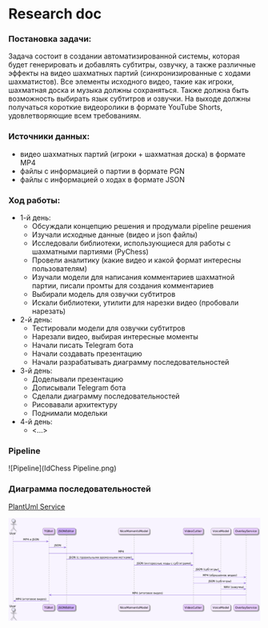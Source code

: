 # Research doc

### Постановка задачи:
Задача состоит в создании автоматизированной системы, которая будет генерировать и добавлять субтитры, озвучку, а также различные эффекты на видео шахматных партий (синхронизированные с ходами шахматистов). Все элементы исходного видео, такие как игроки, шахматная доска и музыка должны сохраняться. Также должна быть возможность выбирать язык субтитров и озвучки. На выходе должны получаться короткие видеоролики в формате YouTube Shorts, удовлетворяющие всем требованиям.

### Источники данных:
- видео шахматных партий (игроки + шахматная доска) в формате MP4
- файлы с информацией о партии в формате PGN
- файлы с информацией о ходах в формате JSON 

### Ход работы:

- 1-й день:
  - Обсуждали концепцию решения и продумали pipeline решения
  - Изучали исходные данные (видео и json файлы)
  - Исследовали библиотеки, использующиеся для работы с шахматными партиями (PyChess) 
  - Провели аналитику (какие видео и какой формат интересны пользователям)
  - Изучали модели для написания комментариев шахматной партии, писали промты для создания комментариев
  - Выбирали модель для озвучки субтитров
  - Искали библиотеки, утилити для нарезки видео (пробовали нарезать)
- 2-й день:
  - Тестировали модели для озвучки субтитров
  - Нарезали видео, выбирая интересные моменты
  - Начали писать Telegram бота
  - Начали создавать презентацию
  - Начали разрабатывать диаграмму последовательностей
- 3-й день:
  - Доделывали презентацию
  - Дописывали Telegram бота
  - Сделали диаграмму последовательностей
  <!-- !!!!!!!!!!!!!!!!!! -->
  - Рисовавали архитектуру
  - Поднимали модельки
- 4-й день:
  - <...>

### Pipeline

![Pipeline](IdChess Pipeline.png)

### Диаграмма последовательностей

[PlantUml Service](https://www.plantuml.com/plantuml/uml/Aov9B2hXil98pSd9LoZFByf9iUOgBial0000)

![Diagram](diagram.png)